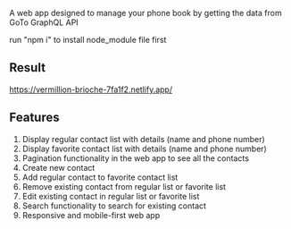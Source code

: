 A web app designed to manage your phone book by getting the data from GoTo GraphQL API

run "npm i" to install node_module file first

## Result

https://vermillion-brioche-7fa1f2.netlify.app/

## Features

1. Display regular contact list with details (name and phone number)
2. Display favorite contact list with details (name and phone number)
3. Pagination functionality in the web app to see all the contacts
4. Create new contact
5. Add regular contact to favorite contact list 
6. Remove existing contact from regular list or favorite list
7. Edit existing contact in regular list or favorite list
8. Search functionality to search for existing contact
9. Responsive and mobile-first web app
